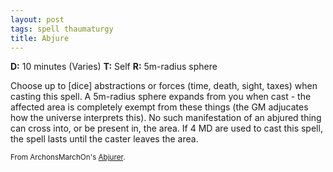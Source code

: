 ```yaml
---
layout: post
tags: spell thaumaturgy
title: Abjure
---
```

<b>D:</b> 10 minutes (Varies) <b>T:</b> Self <b>R:</b> 5m-radius sphere

Choose up to [dice] abstractions or forces (time, death, sight, taxes) when casting this spell. A 5m-radius sphere expands from you when cast - the affected area is completely exempt from these things (the GM adjucates how the universe interprets this). No such manifestation of an abjured thing can cross into, or be present in, the area. If 4 MD are used to cast this spell, the spell lasts until the caster leaves the area.

<small>From ArchonsMarchOn's [Abjurer](https://archonsmarchon.blogspot.com/2021/04/glog-class-abjurer-wizard.html).</small>
